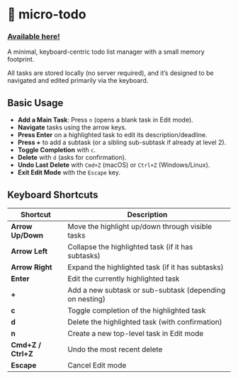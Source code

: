 # 🪼 micro-todo

### [Available here!](https://nrholm1.github.io/micro-todo/)

A minimal, keyboard-centric todo list manager with a small memory footprint. 

All tasks are stored locally (no server required), and it’s designed to be navigated and edited primarily via the keyboard.

## Basic Usage
- **Add a Main Task**: Press `n` (opens a blank task in Edit mode).
- **Navigate** tasks using the arrow keys.
- **Press Enter** on a highlighted task to edit its description/deadline.
- **Press +** to add a subtask (or a sibling sub-subtask if already at level 2).
- **Toggle Completion** with `c`.
- **Delete** with `d` (asks for confirmation).
- **Undo Last Delete** with `Cmd+Z` (macOS) or `Ctrl+Z` (Windows/Linux).
- **Exit Edit Mode** with the `Escape` key.

## Keyboard Shortcuts

| Shortcut        | Description                                                 |
|-----------------|-------------------------------------------------------------|
| **Arrow Up/Down** | Move the highlight up/down through visible tasks            |
| **Arrow Left**  | Collapse the highlighted task (if it has subtasks)          |
| **Arrow Right** | Expand the highlighted task (if it has subtasks)            |
| **Enter**       | Edit the currently highlighted task                          |
| **+**           | Add a new subtask or sub-subtask (depending on nesting)      |
| **c**           | Toggle completion of the highlighted task                   |
| **d**           | Delete the highlighted task (with confirmation)             |
| **n**           | Create a new top-level task in Edit mode                    |
| **Cmd+Z / Ctrl+Z** | Undo the most recent delete                                |
| **Escape**      | Cancel Edit mode                                            |
